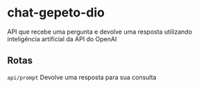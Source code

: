 # chat-gepeto-dio
API que recebe uma pergunta e devolve uma resposta utilizando inteligência artificial da API do OpenAI

## Rotas
```api/prompt``` Devolve uma resposta para sua consulta
